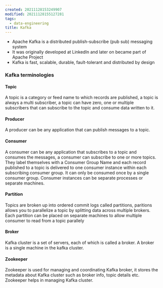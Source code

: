 ```yaml
---
created: 20211128153249907
modified: 20211128155127281
tags:
  - data-engineering
title: Kafka
---
```


- Apache Kafka is a distributed publish-subscribe (pub sub) messaging system
- It was originally developed at LinkedIn and later on became part of Apache Project
- Kafka is fast, scalable, durable, fault-tolerant and distributed by design

### Kafka terminologies

#### Topic

A topic is a category or feed name to which records are published, a topic is always a multi subscriber, a topic can have zero, one or multiple subscribers that can subscribe to the topic and consume data written to it.

#### Producer

A producer can be any application that can publish messages to a topic.

#### Consumer

A consumer can be any application that subscribes to a topic and consumes the messages, a consumer can subscribe to one or more topics. They label themselves with a Consumer Group Name and each record published to a topic is delivered to one consumer instance within each subscribing consumer group. It can only be consumed once by a single consumer group. Consumer instances can be separate processes or separate machines.

#### Partition

Topics are broken up into ordered commit logs called partitions, paritions allows you to parallelize a topic by splitting data across multiple brokers. Each partition can be placed on separate machines to allow multiple consumer to read from a topic parallely

#### Broker

Kafka cluster is a set of servers, each of which is called a broker. A broker is a single machine in the kafka cluster.

#### Zookeeper

Zookeeper is used for managing and coordinating Kafka broker, it stores the metadata about Kafka cluster such as broker info, topic details etc. Zookeeper helps in managing Kafka cluster.
